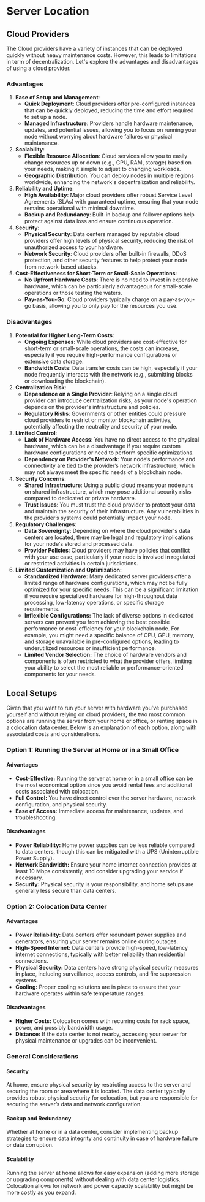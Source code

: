# Server Location

## Cloud Providers

The Cloud providers have a variety of instances that can be deployed quickly without heavy maintenance costs. However, this leads to limitations in term of decentralization. Let's explore the advantages and disadvantages of using a cloud provider.

### Advantages

1. **Ease of Setup and Management**:
   * **Quick Deployment**: Cloud providers offer pre-configured instances that can be quickly deployed, reducing the time and effort required to set up a node.
   * **Managed Infrastructure**: Providers handle hardware maintenance, updates, and potential issues, allowing you to focus on running your node without worrying about hardware failures or physical maintenance.
2. **Scalability**:
   * **Flexible Resource Allocation**: Cloud services allow you to easily change resources up or down (e.g., CPU, RAM, storage) based on your needs, making it simple to adjust to changing workloads.
   * **Geographic Distribution**: You can deploy nodes in multiple regions worldwide, enhancing the network's decentralization and reliability.
3. **Reliability and Uptime**:
   * **High Availability**: Major cloud providers offer robust Service Level Agreements (SLAs) with guaranteed uptime, ensuring that your node remains operational with minimal downtime.
   * **Backup and Redundancy**: Built-in backup and failover options help protect against data loss and ensure continuous operation.
4. **Security**:
   * **Physical Security**: Data centers managed by reputable cloud providers offer high levels of physical security, reducing the risk of unauthorized access to your hardware.
   * **Network Security**: Cloud providers offer built-in firewalls, DDoS protection, and other security features to help protect your node from network-based attacks.
5. **Cost-Effectiveness for Short-Term or Small-Scale Operations**:
   * **No Upfront Hardware Costs**: There is no need to invest in expensive hardware, which can be particularly advantageous for small-scale operations or those testing the waters.
   * **Pay-as-You-Go**: Cloud providers typically charge on a pay-as-you-go basis, allowing you to only pay for the resources you use.

### Disadvantages

1. **Potential for Higher Long-Term Costs**:
   * **Ongoing Expenses**: While cloud providers are cost-effective for short-term or small-scale operations, the costs can increase, especially if you require high-performance configurations or extensive data storage.
   * **Bandwidth Costs**: Data transfer costs can be high, especially if your node frequently interacts with the network (e.g., submitting blocks or downloading the blockchain).
2. **Centralization Risk**:
   * **Dependence on a Single Provider**: Relying on a single cloud provider can introduce centralization risks, as your node's operation depends on the provider's infrastructure and policies.
   * **Regulatory Risks**: Governments or other entities could pressure cloud providers to restrict or monitor blockchain activities, potentially affecting the neutrality and security of your node.
3. **Limited Control**:
   * **Lack of Hardware Access**: You have no direct access to the physical hardware, which can be a disadvantage if you require custom hardware configurations or need to perform specific optimizations.
   * **Dependency on Provider's Network**: Your node’s performance and connectivity are tied to the provider’s network infrastructure, which may not always meet the specific needs of a blockchain node.
4. **Security Concerns**:
   * **Shared Infrastructure**: Using a public cloud means your node runs on shared infrastructure, which may pose additional security risks compared to dedicated or private hardware.
   * **Trust Issues**: You must trust the cloud provider to protect your data and maintain the security of their infrastructure. Any vulnerabilities in the provider’s systems could potentially impact your node.
5. **Regulatory Challenges**:
   * **Data Sovereignty**: Depending on where the cloud provider's data centers are located, there may be legal and regulatory implications for your node's stored and processed data.
   * **Provider Policies**: Cloud providers may have policies that conflict with your use case, particularly if your node is involved in regulated or restricted activities in certain jurisdictions.
6. **Limited Customization and Optimization:**
   * **Standardized Hardware:** Many dedicated server providers offer a limited range of hardware configurations, which may not be fully optimized for your specific needs. This can be a significant limitation if you require specialized hardware for high-throughput data processing, low-latency operations, or specific storage requirements.
   * **Inflexible Configurations:** The lack of diverse options in dedicated servers can prevent you from achieving the best possible performance or cost-efficiency for your blockchain node. For example, you might need a specific balance of CPU, GPU, memory, and storage unavailable in pre-configured options, leading to underutilized resources or insufficient performance.
   * **Limited Vendor Selection:** The choice of hardware vendors and components is often restricted to what the provider offers, limiting your ability to select the most reliable or performance-oriented components for your needs.

## Local Setups

Given that you want to run your server with hardware you've purchased yourself and without relying on cloud providers, the two most common options are running the server from your home or office, or renting space in a colocation data center. Below is an explanation of each option, along with associated costs and considerations.

### **Option 1: Running the Server at Home or in a Small Office**

#### **Advantages**

* **Cost-Effective:** Running the server at home or in a small office can be the most economical option since you avoid rental fees and additional costs associated with colocation.
* **Full Control:** You have direct control over the server hardware, network configuration, and physical security.
* **Ease of Access:** Immediate access for maintenance, updates, and troubleshooting.

#### **Disadvantages**

* **Power Reliability:** Home power supplies can be less reliable compared to data centers, though this can be mitigated with a UPS (Uninterruptible Power Supply).
* **Network Bandwidth:** Ensure your home internet connection provides at least 10 Mbps consistently, and consider upgrading your service if necessary.
* **Security:** Physical security is your responsibility, and home setups are generally less secure than data centers.

### **Option 2: Colocation Data Center**

#### **Advantages**

* **Power Reliability:** Data centers offer redundant power supplies and generators, ensuring your server remains online during outages.
* **High-Speed Internet:** Data centers provide high-speed, low-latency internet connections, typically with better reliability than residential connections.
* **Physical Security:** Data centers have strong physical security measures in place, including surveillance, access controls, and fire suppression systems.
* **Cooling:** Proper cooling solutions are in place to ensure that your hardware operates within safe temperature ranges.

#### **Disadvantages**

* **Higher Costs:** Colocation comes with recurring costs for rack space, power, and possibly bandwidth usage.
* **Distance:** If the data center is not nearby, accessing your server for physical maintenance or upgrades can be inconvenient.

### **General Considerations**

#### **Security**

At home, ensure physical security by restricting access to the server and securing the room or area where it is located. The data center typically provides robust physical security for colocation, but you are responsible for securing the server’s data and network configuration.

#### **Backup and Redundancy**

Whether at home or in a data center, consider implementing backup strategies to ensure data integrity and continuity in case of hardware failure or data corruption.

#### **Scalability**

Running the server at home allows for easy expansion (adding more storage or upgrading components) without dealing with data center logistics. Colocation allows for network and power capacity scalability but might be more costly as you expand.
